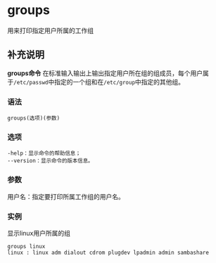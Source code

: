 groups
===

用来打印指定用户所属的工作组

## 补充说明

**groups命令** 在标准输入输出上输出指定用户所在组的组成员，每个用户属于`/etc/passwd`中指定的一个组和在`/etc/group`中指定的其他组。

###  语法

```shell
groups(选项)(参数)
```

###  选项

```shell
-help：显示命令的帮助信息；
--version：显示命令的版本信息。
```

###  参数

用户名：指定要打印所属工作组的用户名。

###  实例

显示linux用户所属的组

```shell
groups linux
linux : linux adm dialout cdrom plugdev lpadmin admin sambashare
```


<!-- Linux命令行搜索引擎：https://jaywcjlove.github.io/linux-command/ -->